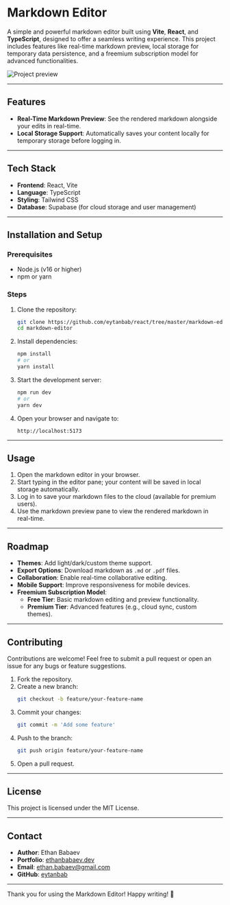 
# Markdown Editor

A simple and powerful markdown editor built using **Vite**, **React**, and **TypeScript**, designed to offer a seamless writing experience. This project includes features like real-time markdown preview, local storage for temporary data persistence, and a freemium subscription model for advanced functionalities.

![Project preview](https://imgur.com/6LeHX2E.png)

---

## Features

- **Real-Time Markdown Preview**: See the rendered markdown alongside your edits in real-time.
- **Local Storage Support**: Automatically saves your content locally for temporary storage before logging in.


---

## Tech Stack

- **Frontend**: React, Vite
- **Language**: TypeScript
- **Styling**: Tailwind CSS
- **Database**: Supabase (for cloud storage and user management)

---

## Installation and Setup

### Prerequisites
- Node.js (v16 or higher)
- npm or yarn

### Steps
1. Clone the repository:
   ```bash
   git clone https://github.com/eytanbab/react/tree/master/markdown-editor
   cd markdown-editor
   ```
2. Install dependencies:
   ```bash
   npm install
   # or
   yarn install
   ```
3. Start the development server:
   ```bash
   npm run dev
   # or
   yarn dev
   ```
4. Open your browser and navigate to:
   ```
   http://localhost:5173
   ```

---

## Usage

1. Open the markdown editor in your browser.
2. Start typing in the editor pane; your content will be saved in local storage automatically.
3. Log in to save your markdown files to the cloud (available for premium users).
4. Use the markdown preview pane to view the rendered markdown in real-time.

---

## Roadmap

- **Themes**: Add light/dark/custom theme support.
- **Export Options**: Download markdown as `.md` or `.pdf` files.
- **Collaboration**: Enable real-time collaborative editing.
- **Mobile Support**: Improve responsiveness for mobile devices.
- **Freemium Subscription Model**:
  - **Free Tier**: Basic markdown editing and preview functionality.
  - **Premium Tier**: Advanced features (e.g., cloud sync, custom themes).

---

## Contributing

Contributions are welcome! Feel free to submit a pull request or open an issue for any bugs or feature suggestions.

1. Fork the repository.
2. Create a new branch:
   ```bash
   git checkout -b feature/your-feature-name
   ```
3. Commit your changes:
   ```bash
   git commit -m 'Add some feature'
   ```
4. Push to the branch:
   ```bash
   git push origin feature/your-feature-name
   ```
5. Open a pull request.

---

## License

This project is licensed under the MIT License.

---

## Contact

- **Author**: Ethan Babaev
- **Portfolio**: [ethanbabaev.dev](https://ethanbabaev.dev/)
- **Email**: [ethan.babaev@gmail.com](mailto:ethan.babaev@gmail.com)
- **GitHub**: [eytanbab](https://github.com/eytanbab)

---

Thank you for using the Markdown Editor! Happy writing! 🚀
